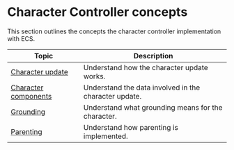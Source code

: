 # Character Controller concepts

This section outlines the concepts the character controller implementation with ECS.

| **Topic** | **Description**|
|---|---|
|[Character update](concepts-character-update.md)|Understand how the character update works.|
|[Character components](concepts-character-components.md)|Understand the data involved in the character update.|
|[Grounding](concepts-grounding.md)|Understand what grounding means for the character.|
|[Parenting](concepts-parenting.md)|Understand how parenting is implemented.|